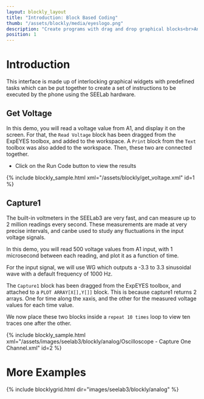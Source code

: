 ```yaml
---
layout: blockly_layout
title: "Introduction: Block Based Coding"
thumb: "/assets/blockly/media/eyeslogo.png"
description: "Create programs with drag and drop graphical blocks<br>Analog Read/Write Functions "
position: 1
---
```


# Introduction

This interface is made up of interlocking graphical widgets with predefined tasks
which can be put together to create a set of instructions to be executed by the phone using
the SEELab hardware.

## Get Voltage

In this demo, you will read a voltage value from A1, and display it on the screen.
For that, the `Read Voltage` block has been dragged from the ExpEYES toolbox, and added to the workspace.
A `Print` block from the `Text` toolbox was also added to the workspace. Then, these two are connected together.

+ Click on the Run Code button to view the results

{% include blockly_sample.html xml="/assets/blockly/get_voltage.xml" id=1 %}


## Capture1

The built-in voltmeters in the SEELab3 are very fast, and can measure up to 2 million readings
every second. These measurements are made at very precise intervals, and canbe used to study any
fluctuations in the input voltage signals.

In this demo, you will read 500 voltage values from A1 input, with 1 microsecond between each reading, and plot it as a function of time.

For the input signal, we will use WG which outputs a -3.3 to 3.3 sinusoidal wave with a default frequency of 1000 Hz.

The `Capture1` block has been dragged from the ExpEYES toolbox, and attached to a `PLOT ARRAY[X[],Y[]]` block. This is because capture1 returns
2 arrays. One for time along the xaxis, and the other for the measured voltage values for each time value.

We now place these two blocks inside a `repeat 10 times` loop to view ten traces one after the other.

{% include blockly_sample.html xml="/assets/images/seelab3/blockly/analog/Oscilloscope - Capture One Channel.xml" id=2 %}


# More Examples

{% include blocklygrid.html dir="images/seelab3/blockly/analog"   %}
